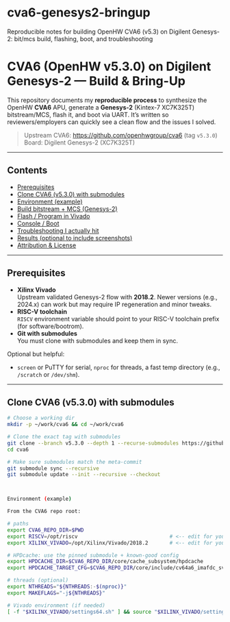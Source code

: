 # cva6-genesys2-bringup
Reproducible notes for building OpenHW CVA6 (v5.3) on Digilent Genesys-2: bit/mcs build, flashing, boot, and troubleshooting


# CVA6 (OpenHW v5.3.0) on Digilent Genesys-2 — Build & Bring-Up

This repository documents my **reproducible process** to synthesize the OpenHW **CVA6** APU, generate a **Genesys-2** (Kintex-7 XC7K325T) bitstream/MCS, flash it, and boot via UART. It’s written so reviewers/employers can quickly see a clean flow and the issues I solved.

> Upstream CVA6: https://github.com/openhwgroup/cva6 (tag `v5.3.0`)  
> Board: Digilent Genesys-2 (XC7K325T)

---

## Contents

- [Prerequisites](#prerequisites)  
- [Clone CVA6 (v5.3.0) with submodules](#clone-cva6-v530-with-submodules)  
- [Environment (example)](#environment-example)  
- [Build bitstream + MCS (Genesys-2)](#build-bitstream--mcs-genesys2)  
- [Flash / Program in Vivado](#flash--program-in-vivado)  
- [Console / Boot](#console--boot)  
- [Troubleshooting I actually hit](#troubleshooting-i-actually-hit)  
- [Results (optional to include screenshots)](#results-optional-to-include-screenshots)  
- [Attribution & License](#attribution--license)

---

## Prerequisites

- **Xilinx Vivado**  
  Upstream validated Genesys-2 flow with **2018.2**. Newer versions (e.g., 2024.x) can work but may require IP regeneration and minor tweaks.
- **RISC-V toolchain**  
  `RISCV` environment variable should point to your RISC-V toolchain prefix (for software/bootrom).
- **Git with submodules**  
  You must clone with submodules and keep them in sync.

Optional but helpful:
- `screen` or PuTTY for serial, `nproc` for threads, a fast temp directory (e.g., `/scratch` or `/dev/shm`).

---

## Clone CVA6 (v5.3.0) with submodules

```bash
# Choose a working dir
mkdir -p ~/work/cva6 && cd ~/work/cva6

# Clone the exact tag with submodules
git clone --branch v5.3.0 --depth 1 --recurse-submodules https://github.com/openhwgroup/cva6
cd cva6

# Make sure submodules match the meta-commit
git submodule sync --recursive
git submodule update --init --recursive --checkout



Environment (example)

From the CVA6 repo root:

# paths
export CVA6_REPO_DIR=$PWD
export RISCV=/opt/riscv                              # <-- edit for your machine
export XILINX_VIVADO=/opt/Xilinx/Vivado/2018.2       # <-- edit for your machine

# HPDcache: use the pinned submodule + known-good config
export HPDCACHE_DIR=$CVA6_REPO_DIR/core/cache_subsystem/hpdcache
export HPDCACHE_TARGET_CFG=$CVA6_REPO_DIR/core/include/cv64a6_imafdc_sv39_hpdcache_config_pkg.sv

# threads (optional)
export NTHREADS="${NTHREADS:-$(nproc)}"
export MAKEFLAGS="-j${NTHREADS}"

# Vivado environment (if needed)
[ -f "$XILINX_VIVADO/settings64.sh" ] && source "$XILINX_VIVADO/settings64.sh"


